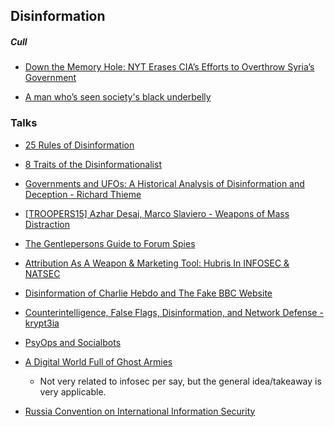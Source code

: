 ## Disinformation

##### Cull

* [Down the Memory Hole: NYT Erases CIA’s Efforts to Overthrow Syria’s Government](https://web.archive.org/web/20150921054800id_/http://fair.org/home/down-the-memory-hole-nyt-erases-cias-efforts-to-overthrow-syrias-government/)

* [A man who’s seen society's black underbelly](https://meduza.io/en/feature/2015/02/02/a-man-who-s-seen-society-s-black-underbelly)

### Talks

* [25 Rules of Disinformation](http://vigilantcitizen.com/latestnews/the-25-rules-of-disinformation/)
* [8 Traits of the Disinformationalist](https://calloutjoe.wordpress.com/psyop/eight-traits-of-the-disinformationalist/)
* [Governments and UFOs: A Historical Analysis of Disinformation and Deception - Richard Thieme](http://www.irongeek.com/i.php?page=videos/bsideslasvegas2013/1-2-7-governments-and-ufos-a-historical-analysis-of-disinformation-and-deception-richard-thieme)
* [[TROOPERS15] Azhar Desai, Marco Slaviero - Weapons of Mass Distraction](https://www.youtube.com/watch?v=jdaPJLJCK1M)
* [The Gentlepersons Guide to Forum Spies](cryptome.org/2012/07/gent-forum-spies.htm)
* [Attribution As A Weapon & Marketing Tool: Hubris In INFOSEC & NATSEC](https://krypt3ia.wordpress.com/2014/12/30/attribution-as-a-weapon-marketing-tool-hubris-in-infosec-natsec/)
* [Disinformation of Charlie Hebdo and The Fake BBC Website](http://thetrendythings.com/read/18256)
* [Counterintelligence, False Flags, Disinformation, and Network Defense - krypt3ia](https://krypt3ia.wordpress.com/2012/10/17/counterintelligence-false-flags-disinformation-and-network-defense/)
* [PsyOps and Socialbots](http://resources.infosecinstitute.com/psyops-and-socialbots/)
* [A Digital World Full of Ghost Armies](http://www.cigtr.info/2015/02/a-digital-world-full-of-ghost-armies.html)

  * Not very related to infosec per say, but the general idea/takeaway is very
    applicable.

* [Russia Convention on International Information Security](http://cryptome.org/2014/05/ru-international-infosec.htm)

